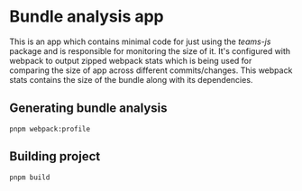 # Bundle analysis app

This is an app which contains minimal code for just using the _teams-js_ package and is responsible for monitoring the size of it. It's configured with webpack to output zipped webpack stats which is being used for comparing the size of app across different commits/changes. This webpack stats contains the size of the bundle along with its dependencies.

## Generating bundle analysis

```
pnpm webpack:profile
```

## Building project

```
pnpm build
```
